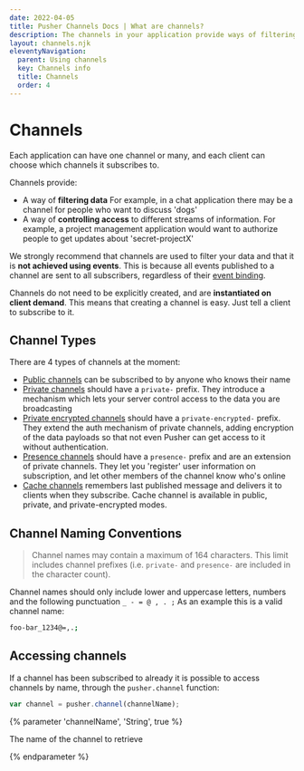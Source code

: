 ```yaml
---
date: 2022-04-05
title: Pusher Channels Docs | What are channels?
description: The channels in your application provide ways of filtering data and controlling access to information streams. Creating a channel is easy!
layout: channels.njk
eleventyNavigation:
  parent: Using channels
  key: Channels info
  title: Channels
  order: 4
---
```


# Channels

Each application can have one channel or many, and each client can choose which channels it subscribes to.

Channels provide:

- A way of **filtering data** For example, in a chat application there may be a channel for people who want to discuss 'dogs'
- A way of **controlling access** to different streams of information. For example, a project management application would want to authorize people to get updates about 'secret-projectX'

We strongly recommend that channels are used to filter your data and that it is **not achieved using events**. This is because all events published to a channel are sent to all subscribers, regardless of their [event binding](/docs/channels/using_channels/events).

Channels do not need to be explicitly created, and are **instantiated on client demand**. This means that creating a channel is easy. Just tell a client to subscribe to it.

## Channel Types

There are 4 types of channels at the moment:

- [Public channels](/docs/channels/using_channels/public-channels) can be subscribed to by anyone who knows their name
- [Private channels](/docs/channels/using_channels/private-channels) should have a `private-` prefix. They introduce a mechanism which lets your server control access to the data you are broadcasting
- [Private encrypted channels](/docs/channels/using_channels/encrypted-channels) should have a `private-encrypted-` prefix. They extend the auth mechanism of private channels, adding encryption of the data payloads so that not even Pusher can get access to it without authentication.
- [Presence channels](/docs/channels/using_channels/presence-channels) should have a `presence-` prefix and are an extension of private channels. They let you 'register' user information on subscription, and let other members of the channel know who's online
- [Cache channels](/docs/channels/using_channels/cache-channels) remembers last published message and delivers it to clients when they subscribe. Cache channel is available in public, private, and private-encrypted modes.

## Channel Naming Conventions

> Channel names may contain a maximum of 164 characters. This limit includes channel prefixes (i.e. `private-` and `presence-` are included in the character count).

Channel names should only include lower and uppercase letters, numbers and the following punctuation `_ - = @ , . ;` As an example this is a valid channel name:

```bash
foo-bar_1234@=,.;
```

## Accessing channels

If a channel has been subscribed to already it is possible to access channels by name, through the `pusher.channel` function:

```js
var channel = pusher.channel(channelName);
```

{% parameter 'channelName', 'String', true %}

The name of the channel to retrieve

{% endparameter %}

